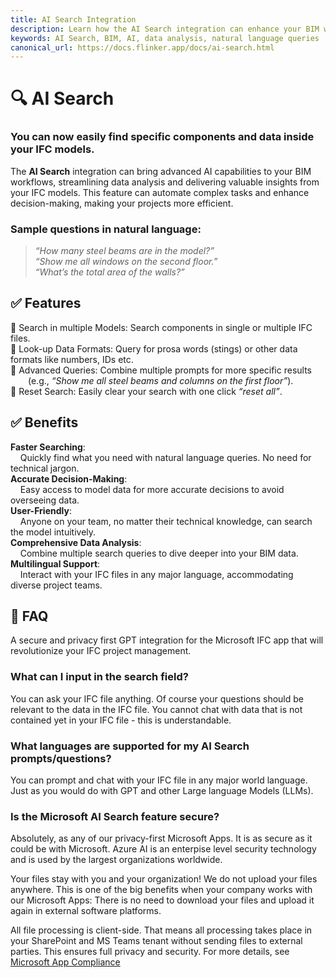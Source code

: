 ```yaml
---
title: AI Search Integration
description: Learn how the AI Search integration can enhance your BIM workflows with advanced AI capabilities.
keywords: AI Search, BIM, AI, data analysis, natural language queries
canonical_url: https://docs.flinker.app/docs/ai-search.html
---
```



# 🔍 AI Search 

### You can now easily find specific components and data inside your IFC models.  

The **AI Search** integration can bring advanced AI capabilities to your BIM workflows, streamlining data analysis and delivering valuable insights from your IFC models. This feature can automate complex tasks and enhance decision-making, making your projects more efficient.

### Sample questions in natural language: <br>
> *“How many steel beams are in the model?”*<br>
> *“Show me all windows on the second floor.”*<br>
> *“What’s the total area of the walls?”*<br> 

## ✅ Features

🔹  Search in multiple Models: Search components in single or multiple IFC files.<br>
🔹  Look-up Data Formats: Query for prosa words (stings) or other data formats like numbers, IDs etc.<br>
🔹  Advanced Queries: Combine multiple prompts for more specific results <br>
&emsp;&emsp;(e.g., *“Show me all steel beams and columns on the first floor”*).<br>
🔹  Reset Search: Easily clear your search with one click *“reset all”*.

## ✅ Benefits

**Faster Searching**: <br>
&nbsp;&nbsp;&nbsp;&nbsp;Quickly find what you need with natural language queries. No need for technical jargon.<br>
**Accurate Decision-Making**: <br>
&nbsp;&nbsp;&nbsp;&nbsp;Easy access to model data for more accurate decisions to avoid overseeing data.<br>
**User-Friendly**: <br>
&nbsp;&nbsp;&nbsp;&nbsp;Anyone on your team, no matter their technical knowledge, can search the model intuitively.<br>
**Comprehensive Data Analysis**: <br>
&nbsp;&nbsp;&nbsp;&nbsp;Combine multiple search queries to dive deeper into your BIM data.<br>
**Multilingual Support**: <br>
&nbsp;&nbsp;&nbsp;&nbsp;Interact with your IFC files in any major language, accommodating diverse project teams.<br>

## 💬 FAQ 

A secure and privacy first GPT integration for the Microsoft IFC app that will revolutionize your IFC project management.

### What can I input in the search field?

You can ask your IFC file anything. Of course your questions should be relevant to the data in the IFC file. You cannot chat with data that is not contained yet in your IFC file - this is understandable.

### What languages are supported for my AI Search prompts/questions?

You can prompt and chat with your IFC file in any major world language. Just as you would do with GPT and other Large language Models (LLMs).

### Is the Microsoft AI Search feature secure?

Absolutely, as any of our privacy-first Microsoft Apps. It is as secure as it could be with Microsoft. Azure AI is an enterpise level security technology and is used by the largest organizations worldwide. 

Your files stay with you and your organization! We do not upload your files anywhere. This is one of the big benefits when your company works with our Microsoft Apps: There is no need to download your files and upload it again in external software platforms.

All file processing is client-side. That means all processing takes place in your SharePoint and MS Teams tenant without sending files to external parties. This ensures full privacy and security. For more details, see [Microsoft App Compliance](https://learn.microsoft.com/en-us/microsoft-365-app-certification/teams/flinker-gmbh-open-ifc-viewer?pivots=general)
